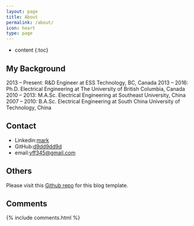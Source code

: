 ```yaml
---
layout: page
title: About
permalink: /about/
icon: heart
type: page
---
```


* content
{:toc}

## My Background
2013 – Present: R&D Engineer at ESS Technology, BC, Canada
2013 – 2016: Ph.D. Electrical Engineering at The University of British Columbia, Canada
2010 – 2013: M.A.Sc. Electrical Engineering at Southeast University, China
2007 – 2010: B.A.Sc. Electrical Engineering at South China University of Technology, China

## Contact

* Linkedin:[mark](https://www.linkedin.com/in/markfanyang/)
* GitHub:[d9dd9dd9d](https://github.com/d9dd9dd9d)
* email:yff345@gmail.com

## Others

Please visit this [Github repo](https://github.com/Gaohaoyang/gaohaoyang.github.io) for this blog template.

## Comments

{% include comments.html %}
